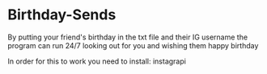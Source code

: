 # Birthday-Sends
By putting your friend's birthday in the txt file and their IG username the program can run 24/7 looking out for you and wishing them happy birthday

In order for this to work you need to install:
instagrapi
